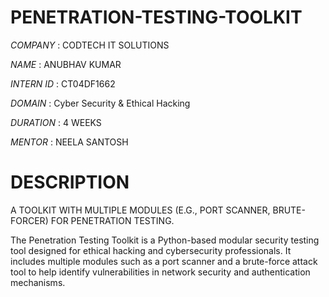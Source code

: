 # PENETRATION-TESTING-TOOLKIT
*COMPANY* : CODTECH IT SOLUTIONS

*NAME* : ANUBHAV KUMAR

*INTERN ID* : CT04DF1662

*DOMAIN* : Cyber Security & Ethical Hacking

*DURATION* : 4 WEEKS

*MENTOR* : NEELA SANTOSH
# DESCRIPTION
A TOOLKIT WITH MULTIPLE MODULES (E.G., PORT SCANNER, BRUTE-FORCER) FOR PENETRATION TESTING.

The Penetration Testing Toolkit is a Python-based modular security testing tool designed for ethical hacking and cybersecurity professionals. It includes multiple modules such as a port scanner and a brute-force attack tool to help identify vulnerabilities in network security and authentication mechanisms.
